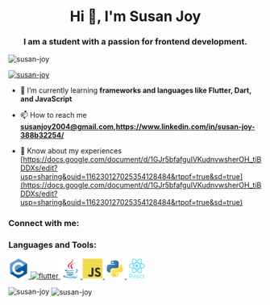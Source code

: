 <h1 align="center">Hi 👋, I'm Susan Joy</h1>
<h3 align="center">I am a student with a passion for frontend development.</h3>

<p align="left"> <img src="https://komarev.com/ghpvc/?username=susan-joy&label=Profile%20views&color=0e75b6&style=flat" alt="susan-joy" /> </p>

<p align="left"> <a href="https://github.com/ryo-ma/github-profile-trophy"><img src="https://github-profile-trophy.vercel.app/?username=susan-joy" alt="susan-joy" /></a> </p>

- 🌱 I’m currently learning **frameworks and languages like Flutter, Dart, and JavaScript**

- 📫 How to reach me **susanjoy2004@gmail.com,https://www.linkedin.com/in/susan-joy-388b32254/**

- 📄 Know about my experiences [https://docs.google.com/document/d/1GJr5bfafgulVKudnvwsherOH_tiBDDXs/edit?usp=sharing&ouid=116230127025354128484&rtpof=true&sd=true](https://docs.google.com/document/d/1GJr5bfafgulVKudnvwsherOH_tiBDDXs/edit?usp=sharing&ouid=116230127025354128484&rtpof=true&sd=true)

<h3 align="left">Connect with me:</h3>
<p align="left">
</p>

<h3 align="left">Languages and Tools:</h3>
<p align="left"> <a href="https://www.cprogramming.com/" target="_blank" rel="noreferrer"> <img src="https://raw.githubusercontent.com/devicons/devicon/master/icons/c/c-original.svg" alt="c" width="40" height="40"/> </a> <a href="https://flutter.dev" target="_blank" rel="noreferrer"> <img src="https://www.vectorlogo.zone/logos/flutterio/flutterio-icon.svg" alt="flutter" width="40" height="40"/> </a> <a href="https://www.java.com" target="_blank" rel="noreferrer"> <img src="https://raw.githubusercontent.com/devicons/devicon/master/icons/java/java-original.svg" alt="java" width="40" height="40"/> </a> <a href="https://developer.mozilla.org/en-US/docs/Web/JavaScript" target="_blank" rel="noreferrer"> <img src="https://raw.githubusercontent.com/devicons/devicon/master/icons/javascript/javascript-original.svg" alt="javascript" width="40" height="40"/> </a> <a href="https://www.python.org" target="_blank" rel="noreferrer"> <img src="https://raw.githubusercontent.com/devicons/devicon/master/icons/python/python-original.svg" alt="python" width="40" height="40"/> </a> <a href="https://reactjs.org/" target="_blank" rel="noreferrer"> <img src="https://raw.githubusercontent.com/devicons/devicon/master/icons/react/react-original-wordmark.svg" alt="react" width="40" height="40"/> </a> </p>

<p><img align="left" src="https://github-readme-stats.vercel.app/api/top-langs?username=susan-joy&show_icons=true&locale=en&layout=compact" alt="susan-joy" /></p>

<p>&nbsp;<img align="center" src="https://github-readme-stats.vercel.app/api?username=susan-joy&show_icons=true&locale=en" alt="susan-joy" /></p>
